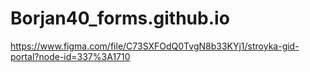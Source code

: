 # Borjan40_forms.github.io
https://www.figma.com/file/C73SXFOdQ0TvgN8b33KYj1/stroyka-gid-portal?node-id=337%3A1710
